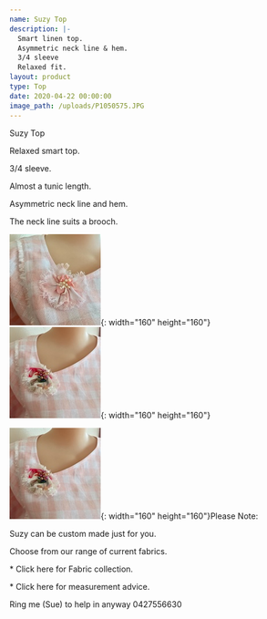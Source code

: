 ```yaml
---
name: Suzy Top
description: |-
  Smart linen top.
  Asymmetric neck line & hem.
  3/4 sleeve
  Relaxed fit.
layout: product
type: Top
date: 2020-04-22 00:00:00
image_path: /uploads/P1050575.JPG
---
```


Suzy Top

Relaxed smart top.

3/4 sleeve.

Almost a tunic length.

Asymmetric neck line and hem.&nbsp;

The neck line suits a brooch.

![](/uploads/brooch-3-1.JPG){: width="160" height="160"}&nbsp; &nbsp;![](/uploads/brooch-4.JPG){: width="160" height="160"}

![](/uploads/brooch-4.JPG){: width="160" height="160"}Please Note:

Suzy can be custom made just for you.

Choose from our range of current fabrics.

\* Click here for Fabric collection.

\* Click here for measurement advice.

Ring me (Sue) to help in anyway 0427556630

&nbsp;
